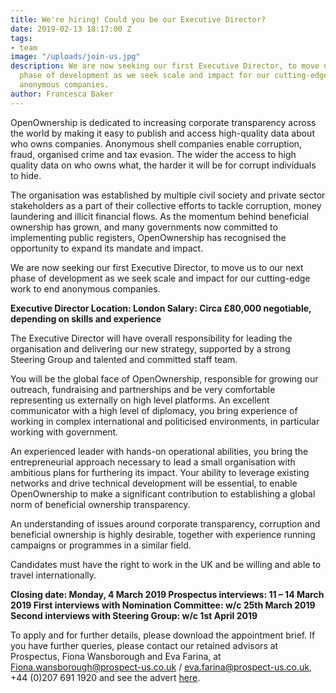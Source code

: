 ```yaml
---
title: We're hiring! Could you be our Executive Director?
date: 2019-02-13 18:17:00 Z
tags:
- team
image: "/uploads/join-us.jpg"
description: We are now seeking our first Executive Director, to move us to our next
  phase of development as we seek scale and impact for our cutting-edge work to end
  anonymous companies.
author: Francesca Baker
---
```


OpenOwnership is dedicated to increasing corporate transparency across the world by making it easy to publish and access high-quality data about who owns companies. Anonymous shell companies enable corruption, fraud, organised crime and tax evasion. The wider the access to high quality data on who owns what, the harder it will be for corrupt individuals to hide.  

The organisation was established by multiple civil society and private sector stakeholders as a part of their collective efforts to tackle corruption, money laundering and illicit financial flows. As the momentum behind beneficial ownership has grown, and many governments now committed to implementing public registers, OpenOwnership has recognised the opportunity to expand its mandate and impact. 

We are now seeking our first Executive Director, to move us to our next phase of development as we seek scale and impact for our cutting-edge work to end anonymous companies.  

**Executive Director
Location:  London
Salary: Circa £80,000 negotiable, depending on skills and experience**

The Executive Director will have overall responsibility for leading the organisation and delivering our new strategy, supported by a strong Steering Group and talented and committed staff team.  

You will be the global face of OpenOwnership, responsible for growing our outreach, fundraising and partnerships and be very comfortable representing us externally on high level platforms. An excellent communicator with a high level of diplomacy, you bring experience of working in complex international and politicised environments, in particular working with government.  

An experienced leader with hands-on operational abilities, you bring the entrepreneurial approach necessary to lead a small organisation with ambitious plans for furthering its impact.  Your ability to leverage existing networks and drive technical development will be essential, to enable OpenOwnership to make a significant contribution to establishing a global norm of beneficial ownership transparency.

An understanding of issues around corporate transparency, corruption and beneficial ownership is highly desirable, together with experience running campaigns or programmes in a similar field.  

Candidates must have the right to work in the UK and be willing and able to travel internationally.  

**Closing date:  Monday, 4 March 2019
Prospectus interviews: 11 – 14 March 2019
First interviews with Nomination Committee: w/c 25th March 2019 
Second interviews with Steering Group: w/c 1st April 2019**

To apply and for further details, please download the appointment brief.  If you have further queries, please contact our retained advisors at Prospectus, Fiona Wansborough and Eva Farina, at Fiona.wansborough@prospect-us.co.uk / eva.farina@prospect-us.co.uk, +44 (0)207 691 1920 and see the advert [here](https://www.prospect-us.co.uk/jobs/details/hq00174274).
